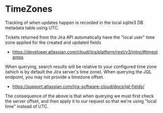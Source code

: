 # TimeZones 
Tracking of when updates happen is recorded in the local sqlite3 DB metadata table using UTC.

Tickets returned from the Jira API automatically have the "local user" time zone applied for the created and updated fields
* https://developer.atlassian.com/cloud/jira/platform/rest/v3/intro/#timestamps

When querying, search results will be relative to your configured time zone (which is by default the Jira server's time zone). When querying the JQL endpoint, you may not provide a timezone offset.
* https://support.atlassian.com/jira-software-cloud/docs/jql-fields/

The consequence of the above is that when querying we must first check the server offset, and then apply it to our request so that we're using "local time" instead of UTC.